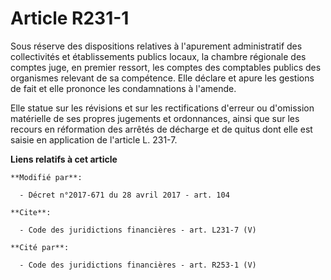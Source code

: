 # Article R231-1

Sous réserve des dispositions relatives à l'apurement administratif des collectivités et établissements publics locaux, la
chambre régionale des comptes juge, en premier ressort, les comptes des comptables publics des organismes relevant de sa
compétence. Elle déclare et apure les gestions de fait et elle prononce les condamnations à l'amende. 

Elle statue sur les révisions et sur les rectifications d'erreur ou d'omission matérielle de ses propres jugements et
ordonnances, ainsi que sur les recours en réformation des arrêtés de décharge et de quitus dont elle est saisie en
application de l'article L. 231-7.

**Liens relatifs à cet article**

	**Modifié par**:

	  - Décret n°2017-671 du 28 avril 2017 - art. 104

	**Cite**:

	  - Code des juridictions financières - art. L231-7 (V)

	**Cité par**:

	  - Code des juridictions financières - art. R253-1 (V)
